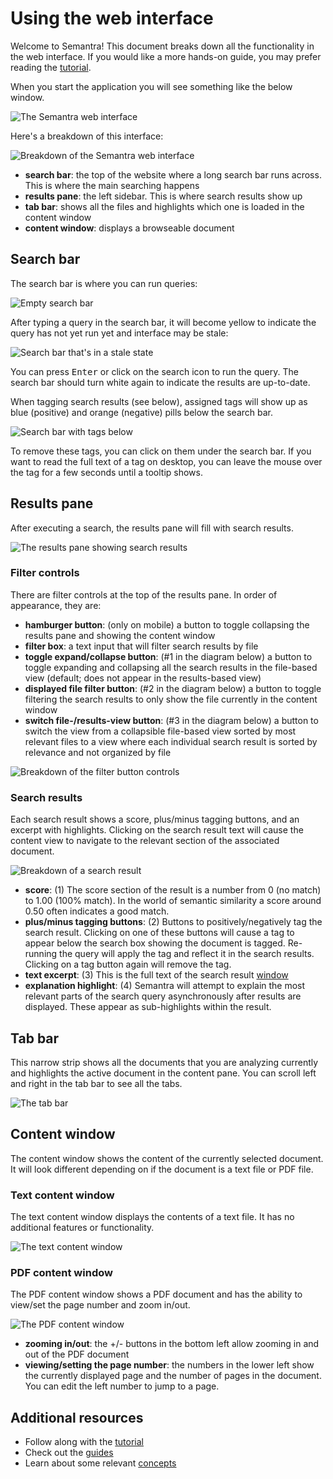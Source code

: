 # Using the web interface

Welcome to Semantra! This document breaks down all the functionality in the web interface. If you would like a more hands-on guide, you may prefer reading the [tutorial](tutorial.md).

When you start the application you will see something like the below window.

![The Semantra web interface](img/hamlet_web_start.png)

Here's a breakdown of this interface:

![Breakdown of the Semantra web interface](img/interface_breakdown.png)

- **search bar**: the top of the website where a long search bar runs across. This is where the main searching happens
- **results pane**: the left sidebar. This is where search results show up
- **tab bar**: shows all the files and highlights which one is loaded in the content window
- **content window**: displays a browseable document

## Search bar

The search bar is where you can run queries:

![Empty search bar](img/searchbar.png)

After typing a query in the search bar, it will become yellow to indicate the query has not yet run yet and interface may be stale:

![Search bar that's in a stale state](img/searchbar_stale.png)

You can press <kbd>Enter</kbd> or click on the search icon to run the query. The search bar should turn white again to indicate the results are up-to-date.

When tagging search results (see below), assigned tags will show up as blue (positive) and orange (negative) pills below the search bar.

![Search bar with tags below](img/searchbar_tags.png)

To remove these tags, you can click on them under the search bar. If you want to read the full text of a tag on desktop, you can leave the mouse over the tag for a few seconds until a tooltip shows.

## Results pane

After executing a search, the results pane will fill with search results.

![The results pane showing search results](img/resultspane.png)

### Filter controls

There are filter controls at the top of the results pane. In order of appearance, they are:

- **hamburger button**: (only on mobile) a button to toggle collapsing the results pane and showing the content window
- **filter box**: a text input that will filter search results by file
- **toggle expand/collapse button**: (#1 in the diagram below) a button to toggle expanding and collapsing all the search results in the file-based view (default; does not appear in the results-based view)
- **displayed file filter button**: (#2 in the diagram below) a button to toggle filtering the search results to only show the file currently in the content window
- **switch file-/results-view button**: (#3 in the diagram below) a button to switch the view from a collapsible file-based view sorted by most relevant files to a view where each individual search result is sorted by relevance and not organized by file

![Breakdown of the filter button controls](img/button_breakdown.png)

### Search results

Each search result shows a score, plus/minus tagging buttons, and an excerpt with highlights. Clicking on the search result text will cause the content view to navigate to the relevant section of the associated document.

![Breakdown of a search result](img/searchresult_breakdown.png)

- **score**: (1) The score section of the result is a number from 0 (no match) to 1.00 (100% match). In the world of semantic similarity a score around 0.50 often indicates a good match.
- **plus/minus tagging buttons**: (2) Buttons to positively/negatively tag the search result. Clicking on one of these buttons will cause a tag to appear below the search box showing the document is tagged. Re-running the query will apply the tag and reflect it in the search results. Clicking on a tag button again will remove the tag.
- **text excerpt**: (3) This is the full text of the search result [window](concept_windows.md)
- **explanation highlight**: (4) Semantra will attempt to explain the most relevant parts of the search query asynchronously after results are displayed. These appear as sub-highlights within the result.

## Tab bar

This narrow strip shows all the documents that you are analyzing currently and highlights the active document in the content pane. You can scroll left and right in the tab bar to see all the tabs.

![The tab bar](img/tabbar.png)

## Content window

The content window shows the content of the currently selected document. It will look different depending on if the document is a text file or PDF file.

### Text content window

The text content window displays the contents of a text file. It has no additional features or functionality.

![The text content window](img/contentwindow_text.png)

### PDF content window

The PDF content window shows a PDF document and has the ability to view/set the page number and zoom in/out.

![The PDF content window](img/contentwindow_pdf.png)

- **zooming in/out**: the +/- buttons in the bottom left allow zooming in and out of the PDF document
- **viewing/setting the page number**: the numbers in the lower left show the currently displayed page and the number of pages in the document. You can edit the left number to jump to a page.

## Additional resources

- Follow along with the [tutorial](tutorial.md)
- Check out the [guides](guides.md)
- Learn about some relevant [concepts](concepts.md)
